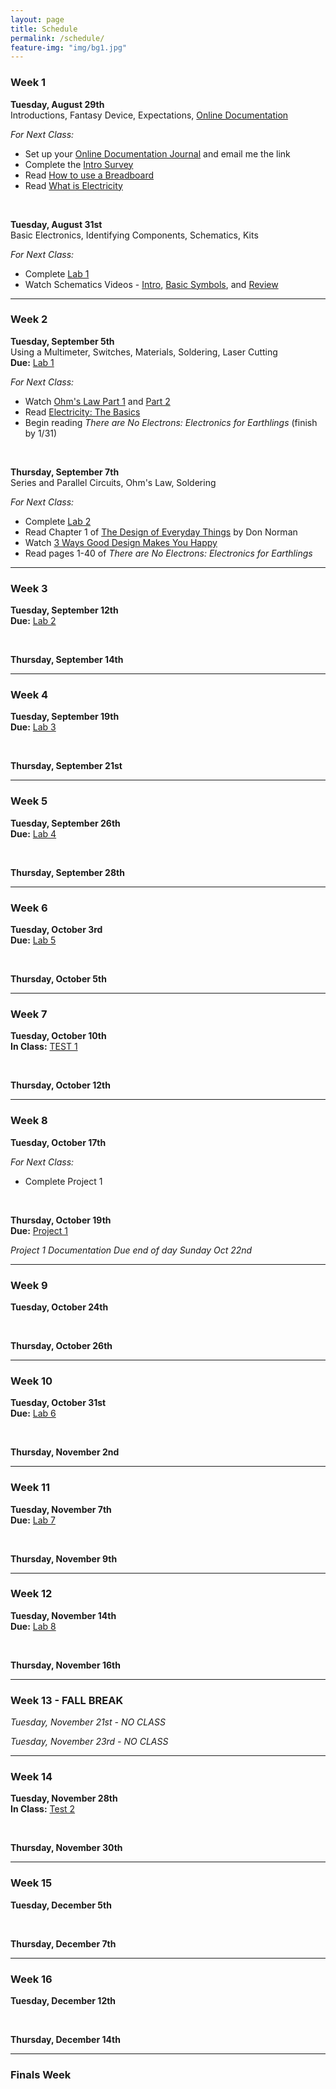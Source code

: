 ```yaml
---
layout: page
title: Schedule
permalink: /schedule/
feature-img: "img/bg1.jpg"
---
```


### Week 1

**<span class="date">Tuesday, August 29th</span>** <br> Introductions, Fantasy Device, Expectations, [Online Documentation]()

*For Next Class:*

+ Set up your [Online Documentation Journal]() and email me the link
+ Complete the [Intro Survey]()
+ Read [How to use a Breadboard](https://learn.sparkfun.com/tutorials/how-to-use-a-breadboard)
+ Read [What is Electricity](https://learn.sparkfun.com/tutorials/what-is-electricity)

<br>

**<span class="date">Tuesday, August 31st</span>** <br> Basic Electronics, Identifying Components, Schematics, Kits

*For Next Class:*

+ Complete [Lab 1]()
+ Watch Schematics Videos - [Intro](https://vimeo.com/90280008), [Basic Symbols](https://vimeo.com/90286527), and [Review](https://vimeo.com/90534363)


<hr>

### Week 2

**Tuesday, September 5th**<br> Using a Multimeter, Switches, Materials, Soldering, Laser Cutting <br> **Due:** <span class="highlight">[Lab 1](/object-f17/lab-1)</span>

*For Next Class:*

+ Watch [Ohm's Law Part 1](https://vimeo.com/album/2801639/video/76442432) and [Part 2](https://vimeo.com/album/2801639/video/76442431)
+ Read [Electricity: The Basics](https://itp.nyu.edu/physcomp/lessons/electronics/electricity-the-basics/)
+ Begin reading *There are No Electrons: Electronics for Earthlings* (finish by 1/31)

<br>

**Thursday, September 7th**<br> Series and Parallel Circuits, Ohm's Law, Soldering

*For Next Class:*

+ Complete [Lab 2](/object-spring-17/lab-2)
+ Read Chapter 1 of [The Design of Everyday Things](http://object.ariellehein.com/readings/DesignOfEveryDayThings.pdf) by Don Norman
+ Watch [3 Ways Good Design Makes You Happy](https://www.ted.com/talks/don_norman_on_design_and_emotion?language=en)
+ Read pages 1-40 of *There are No Electrons: Electronics for Earthlings*

<hr>

### Week 3
**Tuesday, September 12th**
<br>**Due:** <span class="highlight">[Lab 2]()</span>

<!-- <br> BTU Lab Orientation, Design Discussion <br> **Due:** <span class="highlight">[Lab 2](/object-spring-17/lab-2)</span>

*For Next Class:*

+ Complete [Lab 3](/object-spring-17/lab-3)
+ Read Tom Igoe on [Physical Computing's Greatest Hits and Misses](http://www.tigoe.net/blog/category/physicalcomputing/176/)
+ Read Chris Crawford's [What Exactly Is Interactivity](http://object.ariellehein.com/readings/theartofinteractivedesign-ch1.pdf)
 -->
<br>

**Thursday, September 14th**

<!-- <br> Photographing Hardware, Blog Critique, Interactive Object Concepts, Introduce [Project 1](/object-spring-17/lab-3)<br> **Due:** <span class="highlight">[Lab 3](/object-spring-17/lab-3)</span>


*For Next Class:*

+ Read [Microcontrollers: The Basics](https://itp.nyu.edu/physcomp/lessons/microcontrollers/microcontrollers-the-basics/)
+ Read [Microcontroller Pin Functions](https://itp.nyu.edu/physcomp/lessons/microcontrollers/microcontroller-pin-functions/)
+ Read Chapters 1 and 2 in [Speculative Everything](http://object.ariellehein.com/readings/SpeculativeEverything.pdf)
+ Read Chapter 9 in [Make it So](http://object.ariellehein.com/readings/MakeItSo.pdf)
 -->
<hr>

### Week 4

**Tuesday, September 19th**
<br>**Due:** <span class="highlight">[Lab 3]()</span>

<!-- <br> Reading Discussion, Microcontrollers, Intro to Arduino, Digital Input / Output

*For Next Class:*

+ Complete [Lab 4](/object-spring-17/lab-4)
+ Read [Analog vs. Digital](https://learn.sparkfun.com/tutorials/analog-vs-digital)
+ Read [Sensors: The Basics](https://itp.nyu.edu/physcomp/lessons/sensors-the-basics/)
+ Watch [Sensors 1](https://vimeo.com/102042976) and [Sensors 2](https://vimeo.com/102044250)
 -->

<br>

**Thursday, September 21st**

<!-- <br> Analog Input, Sensors, Variable Resistors, Serial Monitor <br> **Due:** <span class="highlight">[Lab 4](/object-spring-17/lab-4)</span>

*For Next Class:*

+ Complete [Lab 5](/object-spring-17/lab-5)
+ Read [Pulse-width Modulation](https://learn.sparkfun.com/tutorials/pulse-width-modulation)
 -->

<hr>

### Week 5

**Tuesday, September 26th**
<br>**Due:** <span class="highlight">[Lab 4]()</span>

<!-- <br> Analog Output, PWM vs. Frequency Modulation <br> **Due:** <span class="highlight">[Lab 5](/object-spring-17/lab-5)</span>

*For Next Class:*

+ Submit Project 1 Proposal
+ Work on [Lab 6](/object-spring-17/lab-6)
 -->
<br>

**Thursday, September 28th**

<!-- <br> Review, Project Discussion <br> **Due:** <span class="highlight">[Project 1 Proposal](/object-spring-17/project-1)</span> *- You will receive a thumbs up or down on your proposal by Monday 2.20*

*For Next Class:*

+ Prepare for Quiz #1 -->

<hr>

### Week 6

**Tuesday, October 3rd**
<br>**Due:** <span class="highlight">[Lab 5]()</span>

<!-- <br> **In Class:** <span class="highlight">[Quiz #1]()</span>

*For Next Class:*

+ Get all of your parts for Project 1
+ Complete [Lab 6](/object-spring-17/lab-6)
+ Watch [What is Open Source Hardware](https://www.youtube.com/watch?v=9xGRaPrcvVg)
+ Read [Production Bits](https://coloringchaos.github.io/object-fall-16/assets/gibb-production-bits.pdf)
+ Read [Open Source Hardware Checklist](http://www.oshwa.org/wp-content/uploads/2014/08/Open-Source-Hardware-Checklist.pdf)
+ Read [Open Source Lab Froward](https://coloringchaos.github.io/object-fall-16/assets/open-source-lab.pdf)
 -->
<br>

**Thursday, October 5th**

<!-- <br> Open Source Hardware with Alicia Seidle, Project Work Time<br> **Due:** <span class="highlight">[Lab 6](/object-spring-17/lab-6)</span>

*For Next Class:*

+ Watch [Meet the Motors](https://vimeo.com/84274150)
 -->
<hr>

### Week 7

**Tuesday, October 10th**
<br>**In Class:** <span class="highlight">[TEST 1]()</span>

<!-- <br> Project 1 Work Day

*For Next Class:*

+ Prepare Project 1 for playtesting
 -->
<br>

**Thursday, October 12th**

<!-- <br> playtesting<br> **In Class:** <span class="highlight">[Project 1 Playtesting]()</span>

*For Next Class:*

+ Work on Project 1 -->

<hr>

### Week 8

**Tuesday, October 17th**

<!-- <br> Fritzing, Schematics, Circuit Design, Soldering & Protoboards -->

*For Next Class:*

+ Complete Project 1
<br>

**Thursday, October 19th**
<br>**Due:** <span class="highlight">[Project 1]()</span>

*Project 1 Documentation* <span class="highlight">*Due end of day Sunday Oct 22nd*</span>

<hr>

### Week 9

**Tuesday, October 24th**

<!-- <br>Project Critique<br> **Due:** <span class="highlight">[Project 1](/object-spring-17/project-1)</span> -->

<br>

**Thursday, October 26th**

<!-- <br> Documentation Day

*For Next Class:*

+ Watch [Meet the Motors](https://vimeo.com/84274150)
+ Read [Tom Igoe's Notes on Steppers](http://www.tigoe.net/pcomp/code/circuits/motors/stepper-motors/)
+ Read [DC Motors: The Basics](https://itp.nyu.edu/physcomp/lessons/dc-motors/dc-motors-the-basics/)

<br>

**Due end-of-day Friday 3.17** <span class="highlight">[Project 1 Documentation](/object-spring-17/project-1)</span> -->

<hr>

### Week 10

**Tuesday, October 31st**
<br>**Due:** <span class="highlight">[Lab 6]()</span>

<!-- <br> Final Project Discussion, Actuators, DC Motors, Steppers, H-Bridge

*For Next Class:*

+ Complete [Lab 7](/object-spring-17/lab-7) -->

<br>

**Thursday, November 2nd**

<!-- <br>More Motors<br>**Due:** <span class="highlight">[Lab 7](/object-spring-17/lab-7)</span>
 -->
<hr>

### Week 11

**Tuesday, November 7th**
<br>**Due:** <span class="highlight">[Lab 7]()</span>

<br>

**Thursday, November 9th**

<hr>

### Week 12

**Tuesday, November 14th**
<br>**Due:** <span class="highlight">[Lab 8]()</span>

<!-- <br> Introduction to Serial Communication with p5.js, Project 2 Discussion

*For Next Class:*

+ Watch [Analyzer & ASCII](https://vimeo.com/97519477)
+ Watch [DIY Serial Protocol](https://vimeo.com/97520383)
+ Complete Project 2 Proposal
 -->
<br>

**Thursday, November 16th**

<!-- <br> Serial Communication <br>**Due:** <span class="highlight">[Project 2 Proposal](/object-spring-17/p2-proposal)</span>

*For Next Class:*

+ Complete [Lab 8](/object-spring-17/lab-8)
 -->
<hr>

### Week 13 - FALL BREAK

*Tuesday, November 21st - NO CLASS*

*Tuesday, November 23rd - NO CLASS*

<hr>

### Week 14
**Tuesday, November 28th**
<br>**In Class:** <span class="highlight">[Test 2]()</span>


<br>

**Thursday, November 30th**

<!-- <br> **In Class:** <span class="highlight">[Project 2 Playtesting](/object-spring-17/project-2)</span> -->

<hr>

### Week 15

**Tuesday, December 5th**

<!-- <br>Topics Based on Student Interest -->

<br>

**Thursday, December 7th**

<!-- <br> Work Day -->

<hr>

### Week 16

**Tuesday, December 12th**

<!-- <br> Work Day -->

<br>

**Thursday, December 14th**

<!-- <br>Project Critique, [provide peer feedback](https://docs.google.com/a/colorado.edu/forms/d/e/1FAIpQLSeMEuQhUmUXMQPz9sp131NZ8hGeM_NMgQw5UHQkJHp6Xh5yLA/viewform)<br> **Due:** <span class="highlight">[Project 2](/object-spring-17/project-2)</span> -->

<hr>

### Finals Week

<!-- **Sunday, May 7th** <br> **Due:** <span class="highlight">[Project 2 Documentation](/object-spring-17/project-2)</span> - due by the end of the day

*We will not meet in person during Finals Week* -->
